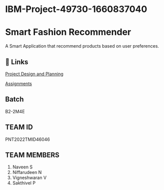 # IBM-Project-49730-1660837040

# Smart Fashion Recommender

A Smart Application that recommend products based on user preferences.

## 🔗 Links

[Project Design and Planning](https://github.com/IBM-EPBL/IBM-Project-49730-1660837040/tree/main/Project%20Design%20%26%20Planning)

[Assignments](https://github.com/IBM-EPBL/IBM-Project-49730-1660837040/tree/main/Assignments)

## Batch

B2-2M4E

## TEAM ID 

PNT2022TMID46046

## TEAM MEMBERS

1. Naveen S
2. Niffarudeen N
3. Vigneshwaran V
4. Sakthivel P
